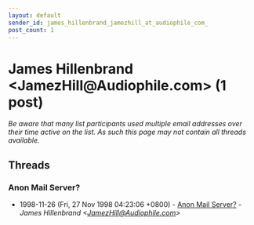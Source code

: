 ```yaml
---
layout: default
sender_id: james_hillenbrand_jamezhill_at_audiophile_com_
post_count: 1
---
```


# James Hillenbrand <JamezHill<span>@</span>Audiophile.com> (1 post)

_Be aware that many list participants used multiple email addresses over their time active on the list. As such this page may not contain all threads available._

## Threads

### Anon Mail Server?
+ 1998-11-26 (Fri, 27 Nov 1998 04:23:06 +0800) - [Anon Mail Server?](/archive/1998/11/208919070b191ef10a1a77c8ff25312c6bbf2e27267874a1ed878ac5b52fbf79) - _James Hillenbrand \<JamezHill@Audiophile.com\>_

